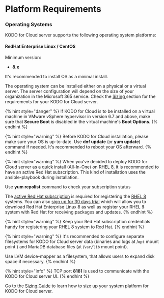 # Platform Requirements

### Operating Systems

KODO for Cloud server supports the following operating system platforms:

#### RedHat Enterprise Linux / CentOS

Minimum version:

* **8.x**

It's recommended to install OS as a minimal install.

The operating system can be installed either on a physical or a virtual server. The server configuration will depend on the size of your organization in the Microsoft 365 service. Check the [Sizing ](../../planning/sizing/)section for the requirements for your KODO for Cloud server.  

{% hint style="danger" %}
If KODO for Cloud is to be installed on a virtual machine in VMware vSphere hypervisor in version 6.7 and above, make sure that **Secure Boot** is disabled in the virtual machine's **Boot Options**.
{% endhint %}

{% hint style="warning" %}
Before KODO for Cloud installation, please make sure your OS is up-to-date. Use **dnf update** \(or **yum update**\) command if needed. It's recommended to reboot your OS afterward. 
{% endhint %}

{% hint style="warning" %}
 When you've decided to deploy KODO for Cloud server as a quick install \(All-In-One\) on RHEL 8, it is recommended to have an active Red Hat subscription. This kind of installation uses the ansible-playbook during installation. 

 Use **yum repolist** command to check your subscription status

The [active Red Hat subscription](https://access.redhat.com/management/products) is required for registering the [RHEL 8](https://www.itzgeek.com/tag/rhel-8) systems. You can also [sign up for 30 days trial](https://www.redhat.com/en/technologies/linux-platforms/enterprise-linux) which will allow you to download Red Hat Enterprise Linux 8 as well as register your RHEL 8 system with Red Hat for receiving packages and updates. 
{% endhint %}

{% hint style="warning" %}
Keep your Red Hat subscription credentials handy for registering your RHEL 8 system to Red Hat.
{% endhint %}

{% hint style="warning" %}
It's recommended to configure separate filesystems for KODO for Cloud server data \(binaries and logs at  /`opt` mount point \) and MariaDB database files \(at /`var/lib` mount point\).  

Use LVM device-mapper as a filesystem, that allows users to expand disk space if necessary.
{% endhint %}

{% hint style="info" %}
TCP port **8181** is used to communicate with the KODO for Cloud server UI.
{% endhint %}

Go to the [Sizing Guide](sizing-guide/) to learn how to size up your system platform for KODO for Cloud server. 

